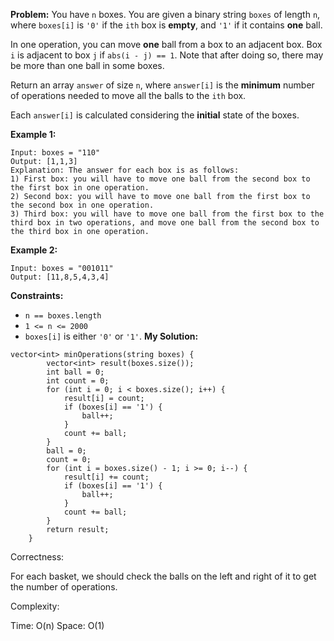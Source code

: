 **Problem:**
You have `n` boxes. You are given a binary string `boxes` of length `n`, where `boxes[i]` is `'0'` if the `ith` box is **empty**, and `'1'` if it contains **one** ball.

In one operation, you can move **one** ball from a box to an adjacent box. Box `i` is adjacent to box `j` if `abs(i - j) == 1`. Note that after doing so, there may be more than one ball in some boxes.

Return an array `answer` of size `n`, where `answer[i]` is the **minimum** number of operations needed to move all the balls to the `ith` box.

Each `answer[i]` is calculated considering the **initial** state of the boxes.

 

**Example 1:**

```
Input: boxes = "110"
Output: [1,1,3]
Explanation: The answer for each box is as follows:
1) First box: you will have to move one ball from the second box to the first box in one operation.
2) Second box: you will have to move one ball from the first box to the second box in one operation.
3) Third box: you will have to move one ball from the first box to the third box in two operations, and move one ball from the second box to the third box in one operation.
```

**Example 2:**

```
Input: boxes = "001011"
Output: [11,8,5,4,3,4]
```

 

**Constraints:**

- `n == boxes.length`
- `1 <= n <= 2000`
- `boxes[i]` is either `'0'` or `'1'`.
**My Solution:**
```
vector<int> minOperations(string boxes) {
        vector<int> result(boxes.size());
        int ball = 0;
        int count = 0;
        for (int i = 0; i < boxes.size(); i++) {
            result[i] = count;
            if (boxes[i] == '1') {
                ball++;
            }
            count += ball;
        }
        ball = 0;
        count = 0;
        for (int i = boxes.size() - 1; i >= 0; i--) {
            result[i] += count;
            if (boxes[i] == '1') {
                ball++;
            }
            count += ball;
        }
        return result;
    }
```
Correctness:

For each basket, we should check the balls on the left and right of it to get the number of operations.

Complexity:

Time: O(n)
Space: O(1)
